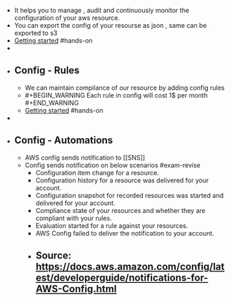 - It helps you to manage , audit and continuously monitor the configuration of your aws resource.
- You can export the config of your resourse as json , same can be exported to s3
- [Getting started](https://docs.aws.amazon.com/config/latest/developerguide/gs-console.html) #hands-on
-
- ## Config - Rules
	- We can maintain compilance of our resource by adding config rules
	- #+BEGIN_WARNING
	  Each rule in config will cost 1$ per month
	  #+END_WARNING
	- [Getting started](https://docs.aws.amazon.com/config/latest/developerguide/evaluate-config.html) #hands-on
-
- ## Config - Automations
	- AWS config sends notification to [[SNS]]
	- Config sends notification on below scenarios #exam-revise
		- Configuration item change for a resource.
		- Configuration history for a resource was delivered for your account.
		- Configuration snapshot for recorded resources was started and delivered for your account.
		- Compliance state of your resources and whether they are compliant with your rules.
		- Evaluation started for a rule against your resources.
		- AWS Config failed to deliver the notification to your account.
		- Source: https://docs.aws.amazon.com/config/latest/developerguide/notifications-for-AWS-Config.html
			-